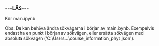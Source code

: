 ### **---LÄS---**

Kör main.ipynb

Obs: Du kan behöva ändra sökvägarna i början av main.ipynb. Exempelvis endast ha en punkt i början av sökvägen, eller ersätta sökvägen med absoluta sökvagen ('C:\Users\...\course_information_phys.json').
